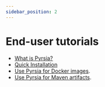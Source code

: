 ```yaml
---
sidebar_position: 2
---
```


# End-user tutorials

<!-- markdown-link-check-disable-next-line -->
- [What is Pyrsia?](what_is_pyrsia.md)
- [Quick Installation](quick-installation)
- [Use Pyrsia for Docker images](docker).
- [Use Pyrsia for Maven artifacts](maven).

